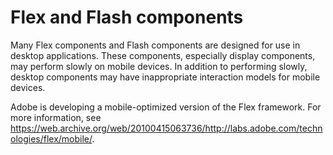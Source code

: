 # Flex and Flash components

<div>

Many Flex components and Flash components are designed for use in desktop
applications. These components, especially display components, may perform
slowly on mobile devices. In addition to performing slowly, desktop components
may have inappropriate interaction models for mobile devices.

Adobe is developing a mobile-optimized version of the Flex framework. For more
information, see
<https://web.archive.org/web/20100415063736/http://labs.adobe.com/technologies/flex/mobile/>.

</div>

<div>

<div>

</div>

</div>
